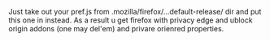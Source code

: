 Just take out your pref.js from .mozilla/firefox/...default-release/ dir and put this one in instead.
As a result u get firefox with privacy edge and ublock origin addons (one may del'em) and privare orienred properties.
